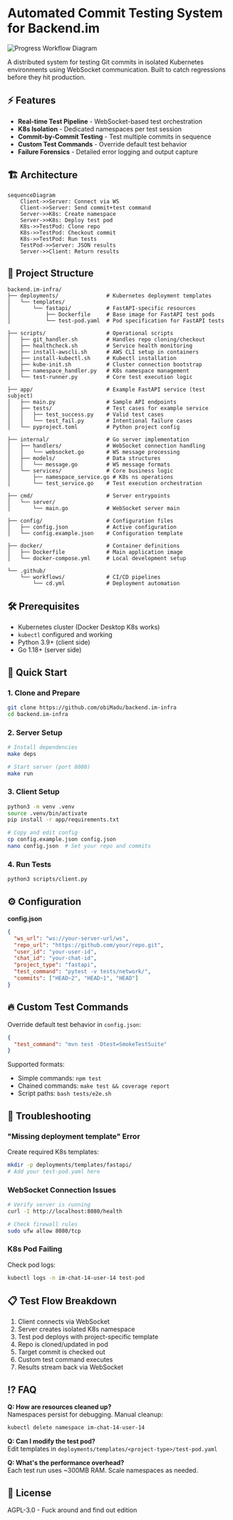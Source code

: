 # Automated Commit Testing System for Backend.im

![Progress Workflow Diagram](./workflow.png)

A distributed system for testing Git commits in isolated Kubernetes environments using WebSocket communication. Built to catch regressions before they hit production.

## ⚡️ Features

- **Real-time Test Pipeline** - WebSocket-based test orchestration
- **K8s Isolation** - Dedicated namespaces per test session
- **Commit-by-Commit Testing** - Test multiple commits in sequence
- **Custom Test Commands** - Override default test behavior
- **Failure Forensics** - Detailed error logging and output capture

## 🏗 Architecture

```mermaid
sequenceDiagram
    Client->>Server: Connect via WS
    Client->>Server: Send commit+test command
    Server->>K8s: Create namespace
    Server->>K8s: Deploy test pod
    K8s->>TestPod: Clone repo
    K8s->>TestPod: Checkout commit
    K8s->>TestPod: Run tests
    TestPod->>Server: JSON results
    Server->>Client: Return results
```

## 📂 Project Structure

```
backend.im-infra/
├── deployments/               # Kubernetes deployment templates
│   └── templates/
│       └── fastapi/           # FastAPI-specific resources
│           ├── Dockerfile     # Base image for FastAPI test pods
│           └── test-pod.yaml  # Pod specification for FastAPI tests

├── scripts/                   # Operational scripts
│   ├── git_handler.sh         # Handles repo cloning/checkout
│   ├── healthcheck.sh         # Service health monitoring
│   ├── install-awscli.sh      # AWS CLI setup in containers
│   ├── install-kubectl.sh     # Kubectl installation
│   ├── kube-init.sh           # Cluster connection bootstrap
│   ├── namespace_handler.py   # K8s namespace management
│   └── test-runner.py         # Core test execution logic

├── app/                       # Example FastAPI service (test subject)
│   ├── main.py                # Sample API endpoints
│   ├── tests/                 # Test cases for example service
│   │   ├── test_success.py    # Valid test cases
│   │   └── test_fail.py       # Intentional failure cases
│   └── pyproject.toml         # Python project config

├── internal/                  # Go server implementation
│   ├── handlers/              # WebSocket connection handling
│   │   └── websocket.go       # WS message processing
│   ├── models/                # Data structures
│   │   └── message.go         # WS message formats
│   └── services/              # Core business logic
│       ├── namespace_service.go # K8s ns operations
│       └── test_service.go    # Test execution orchestration

├── cmd/                       # Server entrypoints
│   └── server/
│       └── main.go            # WebSocket server main

├── config/                    # Configuration files
│   ├── config.json            # Active configuration
│   └── config.example.json    # Configuration template

├── docker/                    # Container definitions
│   ├── Dockerfile             # Main application image
│   └── docker-compose.yml     # Local development setup

└── .github/
    └── workflows/             # CI/CD pipelines
        └── cd.yml             # Deployment automation
```

## 🛠 Prerequisites

- Kubernetes cluster (Docker Desktop K8s works)
- `kubectl` configured and working
- Python 3.9+ (client side)
- Go 1.18+ (server side)

## 🚀 Quick Start

### 1. Clone and Prepare

```bash
git clone https://github.com/obiMadu/backend.im-infra
cd backend.im-infra
```

### 2. Server Setup

```bash
# Install dependencies
make deps

# Start server (port 8080)
make run
```

### 3. Client Setup

```bash
python3 -m venv .venv
source .venv/bin/activate
pip install -r app/requirements.txt

# Copy and edit config
cp config.example.json config.json
nano config.json  # Set your repo and commits
```

### 4. Run Tests

```bash
python3 scripts/client.py
```

## ⚙️ Configuration

**config.json**

```json
{
  "ws_url": "ws://your-server-url/ws",
  "repo_url": "https://github.com/your/repo.git",
  "user_id": "your-user-id",
  "chat_id": "your-chat-id",
  "project_type": "fastapi",
  "test_command": "pytest -v tests/network/",
  "commits": ["HEAD~2", "HEAD~1", "HEAD"]
}
```

## 🔥 Custom Test Commands

Override default test behavior in `config.json`:

```json
{
  "test_command": "mvn test -Dtest=SmokeTestSuite"
}
```

Supported formats:

- Simple commands: `npm test`
- Chained commands: `make test && coverage report`
- Script paths: `bash tests/e2e.sh`

## 🚨 Troubleshooting

### "Missing deployment template" Error

Create required K8s templates:

```bash
mkdir -p deployments/templates/fastapi/
# Add your test-pod.yaml here
```

### WebSocket Connection Issues

```bash
# Verify server is running
curl -I http://localhost:8080/health

# Check firewall rules
sudo ufw allow 8080/tcp
```

### K8s Pod Failing

Check pod logs:

```bash
kubectl logs -n im-chat-14-user-14 test-pod
```

## 📋 Test Flow Breakdown

1. Client connects via WebSocket
2. Server creates isolated K8s namespace
3. Test pod deploys with project-specific template
4. Repo is cloned/updated in pod
5. Target commit is checked out
6. Custom test command executes
7. Results stream back via WebSocket

## ⁉️ FAQ

**Q: How are resources cleaned up?**  
Namespaces persist for debugging. Manual cleanup:

```bash
kubectl delete namespace im-chat-14-user-14
```

**Q: Can I modify the test pod?**  
Edit templates in `deployments/templates/<project-type>/test-pod.yaml`

**Q: What's the performance overhead?**  
Each test run uses ~300MB RAM. Scale namespaces as needed.

## 📜 License

AGPL-3.0 - Fuck around and find out edition
